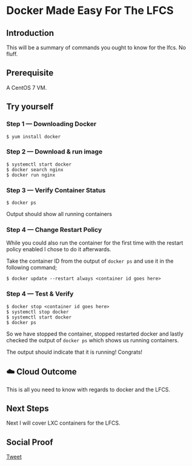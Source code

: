 
# Docker Made Easy For The LFCS

## Introduction

This will be a summary of commands you ought to know for the lfcs. No fluff.

## Prerequisite

A CentOS 7 VM.

## Try yourself

### Step 1 — Downloading Docker

```
$ yum install docker
```

### Step 2 — Download & run image

```
$ systemctl start docker
$ docker search nginx
$ docker run nginx
```

### Step 3 — Verify Container Status

```
$ docker ps
```
Output should show all running containers

### Step 4 — Change Restart Policy

While you could also run the container for the first time with the restart policy enabled I chose to do it afterwards.

Take the container ID from the output of ```docker ps``` and use it in the following command;

```
$ docker update --restart always <container id goes here>
```
### Step 4 — Test & Verify

```
$ docker stop <container id goes here>
$ systemctl stop docker
$ systemctl start docker
$ docker ps
```
So we have stopped the container, stopped restarted docker and lastly checked the output of ```docker ps``` which shows us running containers.

The output should indicate that it is running! Congrats!

## ☁️ Cloud Outcome

This is all you need to know with regards to docker and the LFCS.

## Next Steps

Next I will cover LXC containers for the LFCS.

## Social Proof

[Tweet](https://twitter.com/lrnallday/status/1314403127173488642)
